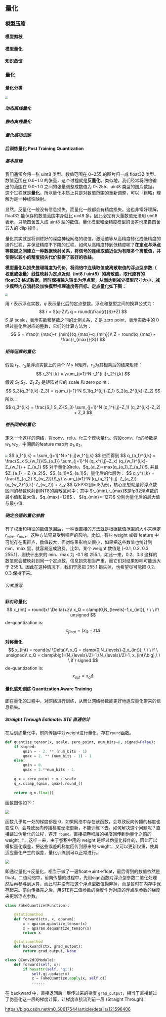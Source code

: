 ## 量化



### 模型压缩



#### 模型剪枝



#### 模型量化



#### 知识蒸馏



### 量化



#### 量化分类

<img src="https://user-images.githubusercontent.com/52520497/95644539-e7f23500-0ae9-11eb-80a8-596cfb285e17.png" style="zoom:50%;" />



##### 动态离线量化



##### 静态离线量化



##### 量化感知训练



#### 后训练量化 Post Training Quantization



##### 基本原理

我们通常会将一张 uint8 类型、数值范围在 0~255 的图片归一成 float32 类型、数值范围在 0.0~1.0 的张量，这个过程就是**反量化**。类似地，我们经常将网络输出的范围在 0.0~1.0 之间的张量调整成数值为 0~255、uint8 类型的图片数据，这个过程就是**量化**。所以量化本质上只是对数值范围的重新调整，可以「粗略」理解为是一种线性映射。

显然，反量化一般没有信息损失，而量化一般都会有精度损失。这也非常好理解，float32 能保存的数值范围本身就比 uint8 多，因此必定有大量数值无法用 uint8 表示，只能四舍五入成 uint8 型的数值。量化模型和全精度模型的误差也来自四舍五入的 clip 操作。

量化其实就是将训练好的深度神经网络的权值，激活值等从高精度转化成低精度的操作过程，并保证精度不下降的过程。如何从高精度转到低精度呢？**在定点与浮点等数据之间建立一种数据映射关系，将信号的连续取值近似为有限多个离散值，并使得以较小的精度损失代价获得了较好的收益。**

**模型量化以损失推理精度为代价，将网络中连续取值或离散取值的浮点型参数（ 权重或张量）线性映射为定点近似（int8 / uint8）的离散值，取代原有的 float32 格式数据，同时保持输入输出为浮点型，从而达到减少模型尺寸大小、减少模型内存消耗及加快模型推理速度等目标。定点量化如下图：**

<img src="https://edit.wpgdadawant.com/uploads/news_file/blog/2020/2007/tinymce/1_1.jpg" style="zoom:50%;" />

用 $r$ 表示浮点实数，$q$ 表示量化后的定点整数。浮点和整型之间的换算公式为：
$$
r = S(q-Z)\\
q = round(\frac{r}{S}+Z)
$$
$S$ 是 scale，表示实数和整数之间的比例关系，$Z$ 是 zero point，表示实数中的 0 经过量化后对应的整数，它们的计算方法为：
$$
S = \frac{r_{max}-r_{min}}{q_{max}-q_{min}}\\
Z = round(q_{max} - \frac{r_{max}}{S})
$$


##### 矩阵运算的量化

假设 $r_1$、$r_2$是浮点实数上的两个 $N\times N$矩阵，$r_3$为其相乘后的结果矩阵：
$$
r_3^{i,k} = \sum_{j=1}^N r_1^{i,j}r_2^{j,k}
$$
假设 $S_1$ $S_2$、$Z_1$ $Z_2$ 是矩阵对应的 scale 和 zero point：
$$
S_3(q_3^{i,k}-Z_3) = \sum_{j=1}^N S_1(q_1^{i,j}-Z_1) S_2(q_2^{i,k}-Z_2)
$$
所以：
$$
q_3^{i,k} = \frac{S_1 S_2}{S_3} \sum_{j=1}^N (q_1^{i,j}-Z_1) (q_2^{i,k}-Z_2) + Z_3
$$


##### 卷积网络的量化

定义一个这样的网络，将conv、relu、fc三个模块量化。假设conv、fc的参数是 $w_1, w_2$，中间层的feature map为 $a_1,a_2$。



<img src="https://pic1.zhimg.com/80/v2-8aeb50d76358ee1f6e88c33916b57200_1440w.webp" style="zoom:50%;" />
$$
a_1^{i,k} = \sum_{j=1}^N x^{i,j}w_1^{j,k}
$$
进而得到
$$
q_{a_1}^{i,k} = \frac{S_x S_{w_1}}{S_{a_1}} \sum_{j=1}^N (q_x^{i,j}-Z_x) (q_{w_1}^{i,k}-Z_{w_1}) + Z_{a_1}
$$
对于量化的relu，$q_{a_2}=max(q_{a_1},Z_{a_1})$, 并且 $Z_{a_1} = Z_{a_2}$，$S_{a_1}=S_{a_1}$，量化后的fc层为：
$$
q_y^{i,k} = \frac{S_{a_2} S_{w_2}}{S_y} \sum_{j=1}^N (q_{a_2}^{i,j}-Z_{a_2}) (q_{w_2}^{i,k}-Z_{w_2}) + Z_y
$$
以FP32到int8为例，核心思想就是将浮点数区间的参数映射到INT8的离散区间中；其中 $r_{min},r_{max}$是fp32浮点数的最小值和最大值，$q_{max}=128$ 、 ${q_{min}=-127}$ 分别为量化后的最大值与最小值.



##### 确定合适的量化参数

有了权重和特征的数值范围后，一种很直接的方法就是根据数值范围的大小来确定 $r_{min}$、$r_{max}$。这种方法容易受到噪声的影响，比如，有些 weight 或者 feature 中可能存在离群点，数值较大，但对结果影响又很小，如果把这些数值也统计到 min、max 里，就容易造成浪费。比如，某个 weight 数值是 [-0.1, 0.2, 0.3, 255.1]，则统计出来的 min、max 为 -0.1 和 255.1，如此一来，0.2、0.3 这样的数值就会被映射到同一个定点数，信息损失相当严重，而它们对结果影响可能远大于 255.1。因此在这种情况下，我们宁愿把 255.1 损失掉，也希望尽可能把 0.2、0.3 保持下来。



###### 公式重写

**非对称量化**
$$
x_{int} = round(x/ \Delta)+z\\
x_Q = clamp(0,N_{levels}-1,x_{int}), \ \ \ if\ unsigned
$$
de-quantization is:
$$
x_{float} = (x_Q-z)\Delta
$$


**对称量化**
$$
x_{int} = round(x/ \Delta)\\
x_Q = clamp(0,N_{levels}-2,x_{int}), \ \ \ if \ unsigned\\
x_Q = clamp\big(-(N_{levels}/2)-1,(N_{levels}/2)-1, x_{int}\big),\ \ \ if \ signed
$$
de-quantization is:
$$
x_{out} = x_q\Delta 
$$


#### 量化感知训练 Quantization Aware Training

即在量化的过程中，对网络进行训练，从而让网络参数能更好地适应量化带来的信息损失。



##### Straight Through Estimate: STE 直通估计

在后训练量化中，前向传播中对weight进行量化，存在`round`函数。

```python
def quantize_tensor(x, scale, zero_point, num_bits=8, signed=False):
    if signed:
        qmin = - 2. ** (num_bits - 1)
        qmax = 2. ** (num_bits - 1) - 1
    else:
        qmin = 0.
        qmax = 2.**num_bits - 1.
 
    q_x = zero_point + x / scale
    q_x.clamp_(qmin, qmax).round_()
    
    return q_x.float()
```

函数图像如下：

<img src="https://pic3.zhimg.com/80/v2-d3ad7130bfa530d5f7bafa57e0446266_1440w.webp" style="zoom: 80%;" />

函数几乎每一处的梯度都是 0，如果网络中存在该函数，会导致反向传播的梯度也变成 0，会导致反向传播梯度无法更新，不能训练下去。如何解决这个问题呢？直接跳过伪量化的过程，避开 `round`。直接把卷积层的梯度回传到伪量化之前的 weight 上。这样一来，由于卷积中用的 weight 是经过伪量化操作的，因此可以模拟量化误差，把这些误差的梯度回传到原来的 weight，又可以更新权重，使其适应量化产生的误差，量化训练则可以正常进行。

<img src="https://pic1.zhimg.com/80/v2-1219d3fbb6b97ffc083acb62848b9134_1440w.webp" style="zoom:80%;" />



即通过量化->反量化，相当于做了一遍float->uint->float，最后得到的数值依然是float。二值网络中，前向传播的过程中，先用sign函数对浮点型参数二值化处理然后再参与到运算，而此时并没有把这个浮点型数值抛弃掉，而是暂时在内存中保存起来。前向传播完之后，用STE将二值参数的梯度作为对应的浮点型参数的梯度来更新浮点参数。

```python
class FakeQuantize(Function):

    @staticmethod
    def forward(ctx, x, qparam):
        x = qparam.quantize_tensor(x)
        x = qparam.dequantize_tensor(x)
        return x

    @staticmethod
    def backward(ctx, grad_output):
        return grad_output, None

class QConv2d(QModule):
    def forward(self, x):
        if hasattr(self, 'qi'):
            self.qi.update(x)
            x = FakeQuantize.apply(x, self.qi)
            ......
```

在 backward 中，直接返回后一层传过来的梯度 `grad_output`，相当于直接跳过了伪量化这一层的梯度计算，让梯度直接流到前一层 (Straight Through).

https://blog.csdn.net/m0_50617544/article/details/121596406
